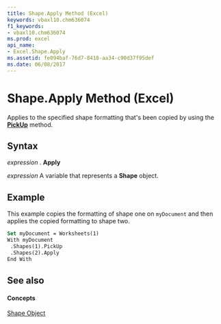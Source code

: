 ```yaml
---
title: Shape.Apply Method (Excel)
keywords: vbaxl10.chm636074
f1_keywords:
- vbaxl10.chm636074
ms.prod: excel
api_name:
- Excel.Shape.Apply
ms.assetid: fe094baf-76d7-8418-aa34-c90d37f95def
ms.date: 06/08/2017
---
```



# Shape.Apply Method (Excel)

Applies to the specified shape formatting that's been copied by using the  **[PickUp](Excel.Shape.PickUp.md)** method.


## Syntax

 _expression_ . **Apply**

 _expression_ A variable that represents a **Shape** object.


## Example

This example copies the formatting of shape one on  `myDocument` and then applies the copied formatting to shape two.


```vb
Set myDocument = Worksheets(1) 
With myDocument 
 .Shapes(1).PickUp 
 .Shapes(2).Apply 
End With
```


## See also


#### Concepts


[Shape Object](Excel.Shape.md)

